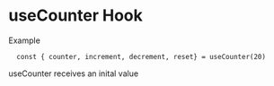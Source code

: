 # useCounter Hook

Example

```
  const { counter, increment, decrement, reset} = useCounter(20)
```

useCounter receives an inital value